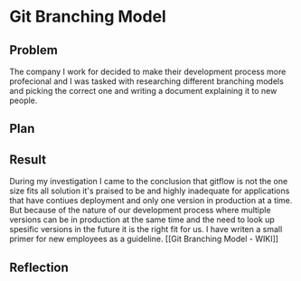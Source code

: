 # Git Branching Model

## Problem
The company I work for decided to make their development process more profecional and I was tasked with researching different branching models and picking the correct one and writing a document explaining it to new people.

## Plan


## Result
During my investigation I came to the conclusion that gitflow is not the one size fits all solution it's praised to be and highly inadequate for applications that have contiues deployment and only one version in production at a time. But because of the nature of our development process where multiple versions can be in production at the same time and the need to look up spesific versions in the future it is the right fit for us. I have writen a small primer for new employees as a guideline.
[[Git Branching Model - WIKI]]

## Reflection
